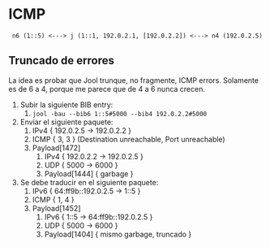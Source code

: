 # ICMP

	 n6 (1::5) <---> j (1::1, 192.0.2.1, [192.0.2.2]) <---> n4 (192.0.2.5)

## Truncado de errores

La idea es probar que Jool trunque, no fragmente, ICMP errors. Solamente es de 6 a 4, porque me parece que de 4 a 6 nunca crecen.

1. Subir la siguiente BIB entry:
	1. `jool -bau --bib6 1::5#5000 --bib4 192.0.2.2#5000`
2. Enviar el siguiente paquete:
	1. IPv4 { 192.0.2.5 -> 192.0.2.2 }
	2. ICMP { 3, 3 } (Destination unreachable, Port unreachable)
	3. Payload[1472]
		1. IPv4 { 192.0.2.2 -> 192.0.2.5 }
		2. UDP { 5000 -> 6000 }
		3. Payload[1444] { garbage }
3. Se debe traducir en el siguiente paquete:
	1. IPv6 { 64:ff9b::192.0.2.5 -> 1::5 }
	2. ICMP { 1, 4 }
	3. Payload[1452]
		1. IPv6 { 1::5 -> 64:ff9b::192.0.2.5 }
		2. UDP { 5000 -> 6000 }
		3. Payload[1404] { mismo garbage, truncado }

